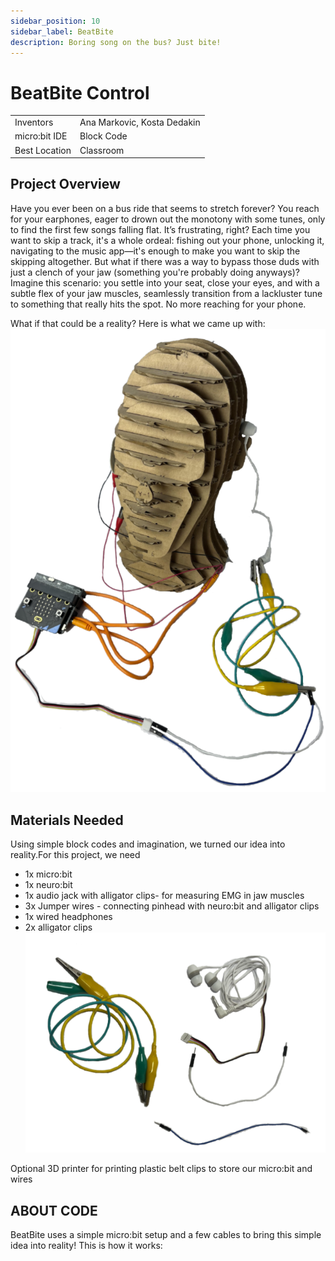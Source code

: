 ```yaml
---
sidebar_position: 10
sidebar_label: BeatBite
description: Boring song on the bus? Just bite!
---
```



# BeatBite Control #
|     |       |
|--------------|--------------
| Inventors     | Ana Markovic, Kosta Dedakin
| micro:bit IDE     | Block Code
| Best Location     | Classroom  

## Project Overview
Have you ever been on a bus ride that seems to stretch forever? You reach for your earphones, eager to drown out the monotony with some tunes, only to find the first few songs falling flat. It’s frustrating, right? Each time you want to skip a track, it's a whole ordeal: fishing out your phone, unlocking it, navigating to the music app—it's enough to make you want to skip the skipping altogether. But what if there was a way to bypass those duds with just a clench of your jaw (something you're probably doing anyways)? Imagine this scenario: you settle into your seat, close your eyes, and with a subtle flex of your jaw muscles,  seamlessly transition from a lackluster tune to something that really hits the spot. No more reaching for your phone.

What if that could be a reality? Here is what we came up with:
![Example](./HeadDisplayBeatBite.png)


## Materials Needed
Using simple block codes and imagination, we
turned our idea into reality.For this project, we need
- 1x micro:bit
- 1x neuro:bit
- 1x audio jack with alligator clips- for measuring EMG in jaw muscles
- 3x Jumper wires - connecting pinhead with neuro:bit and alligator clips
- 1x wired headphones
- 2x alligator clips
  ![materials](./MaterialsBeatBite.png)
  
Optional
3D printer for printing plastic belt clips to store our micro:bit and wires

## ABOUT CODE

BeatBite uses a simple micro:bit setup and a few cables to bring this simple idea into reality! This is how it works:
